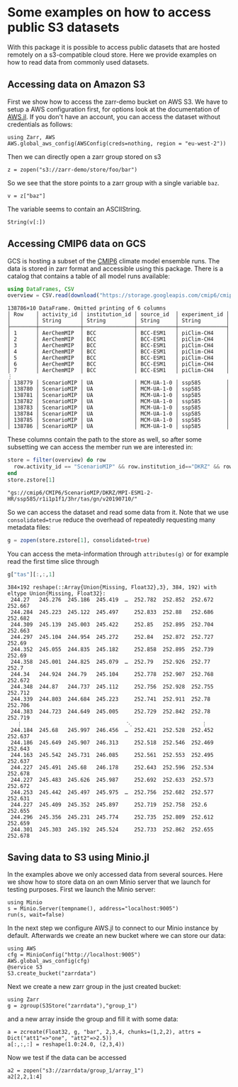 # Some examples on how to access public S3 datasets

With this package it is possible to access public datasets that are hosted remotely on
a s3-compatible cloud store. Here we provide examples on how to read data from commonly used datasets.

## Accessing data on Amazon S3

First we show how to access the zarr-demo bucket on AWS S3. We have to setup a
AWS configuration first, for options look at the documentation of
[AWS.jl](https://github.com/JuliaCloud/AWS.jl). If you don't have an
account, you can access the dataset without credentials as follows:

````@example aws
using Zarr, AWS
AWS.global_aws_config(AWSConfig(creds=nothing, region = "eu-west-2"))
````

Then we can directly open a zarr group stored on s3

````@example aws
z = zopen("s3://zarr-demo/store/foo/bar")
````

So we see that the store points to a zarr group with a single variable `baz`.

````@example aws
v = z["baz"]
````

The variable seems to contain an ASCIIString.

````@example aws
String(v[:])
````

## Accessing CMIP6 data on GCS

GCS is hosting a subset of the [CMIP6](https://pcmdi.llnl.gov/CMIP6/) climate model
ensemble runs. The data is stored in zarr format and accessible using this package.
There is a catalog that contains a table of all model runs available:

````julia
using DataFrames, CSV
overview = CSV.read(download("https://storage.googleapis.com/cmip6/cmip6-zarr-consolidated-stores.csv"),DataFrame)
````
````
138786×10 DataFrame. Omitted printing of 6 columns
│ Row    │ activity_id │ institution_id │ source_id  │ experiment_id │
│        │ String      │ String         │ String     │ String        │
├────────┼─────────────┼────────────────┼────────────┼───────────────┤
│ 1      │ AerChemMIP  │ BCC            │ BCC-ESM1   │ piClim-CH4    │
│ 2      │ AerChemMIP  │ BCC            │ BCC-ESM1   │ piClim-CH4    │
│ 3      │ AerChemMIP  │ BCC            │ BCC-ESM1   │ piClim-CH4    │
│ 4      │ AerChemMIP  │ BCC            │ BCC-ESM1   │ piClim-CH4    │
│ 5      │ AerChemMIP  │ BCC            │ BCC-ESM1   │ piClim-CH4    │
│ 6      │ AerChemMIP  │ BCC            │ BCC-ESM1   │ piClim-CH4    │
│ 7      │ AerChemMIP  │ BCC            │ BCC-ESM1   │ piClim-CH4    │
⋮
│ 138779 │ ScenarioMIP │ UA             │ MCM-UA-1-0 │ ssp585        │
│ 138780 │ ScenarioMIP │ UA             │ MCM-UA-1-0 │ ssp585        │
│ 138781 │ ScenarioMIP │ UA             │ MCM-UA-1-0 │ ssp585        │
│ 138782 │ ScenarioMIP │ UA             │ MCM-UA-1-0 │ ssp585        │
│ 138783 │ ScenarioMIP │ UA             │ MCM-UA-1-0 │ ssp585        │
│ 138784 │ ScenarioMIP │ UA             │ MCM-UA-1-0 │ ssp585        │
│ 138785 │ ScenarioMIP │ UA             │ MCM-UA-1-0 │ ssp585        │
│ 138786 │ ScenarioMIP │ UA             │ MCM-UA-1-0 │ ssp585        │
````

These columns contain the path to the store as well, so after some subsetting we can access
the member run we are interested in:

````julia
store = filter(overview) do row
  row.activity_id == "ScenarioMIP" && row.institution_id=="DKRZ" && row.variable_id=="tas" && row.experiment_id=="ssp585"
end
store.zstore[1]
````
````
"gs://cmip6/CMIP6/ScenarioMIP/DKRZ/MPI-ESM1-2-HR/ssp585/r1i1p1f1/3hr/tas/gn/v20190710/"
````

So we can access the dataset and read some data from it. Note that we use `consolidated=true` reduce
the overhead of repeatedly requesting many metadata files:

````julia
g = zopen(store.zstore[1], consolidated=true)
````

You can access the meta-information through `attributes(g)` or for example read the first
time slice through

````julia
g["tas"][:,:,1]
````
````
384×192 reshape(::Array{Union{Missing, Float32},3}, 384, 192) with eltype Union{Missing, Float32}:
 244.27   245.276  245.186  245.419  …  252.782  252.852  252.672  252.667
 244.284  245.223  245.122  245.497     252.833  252.88   252.686  252.682
 244.309  245.139  245.003  245.422     252.85   252.895  252.704  252.663
 244.297  245.104  244.954  245.272     252.84   252.872  252.727  252.69
 244.352  245.055  244.835  245.182     252.858  252.895  252.739  252.69
 244.358  245.001  244.825  245.079  …  252.79   252.926  252.77   252.7  
 244.34   244.924  244.79   245.104     252.778  252.907  252.768  252.672
 244.348  244.87   244.737  245.112     252.756  252.928  252.755  252.712
 244.339  244.803  244.684  245.223     252.741  252.911  252.78   252.706
 244.383  244.723  244.649  245.005     252.729  252.842  252.78   252.719
   ⋮                                 ⋱                      ⋮             
 244.184  245.68   245.997  246.456  …  252.421  252.528  252.452  252.637
 244.186  245.649  245.907  246.313     252.518  252.546  252.469  252.643
 244.163  245.542  245.731  246.085     252.561  252.553  252.495  252.637
 244.227  245.491  245.68   246.178     252.643  252.596  252.534  252.678
 244.227  245.483  245.626  245.987     252.692  252.633  252.573  252.672
 244.253  245.442  245.497  245.975  …  252.756  252.682  252.577  252.631
 244.227  245.409  245.352  245.897     252.719  252.758  252.6    252.655
 244.296  245.356  245.231  245.774     252.735  252.809  252.612  252.659
 244.301  245.303  245.192  245.524     252.733  252.862  252.655  252.678
````

## Saving data to S3 using Minio.jl

In the examples above we only accessed data from several sources. Here we show 
how to store data on an own Minio server that we launch for testing purposes. First
we launch the Minio server:

````@example minio
using Minio
s = Minio.Server(tempname(), address="localhost:9005")
run(s, wait=false)
````

In the next step we configure AWS.jl to connect to our Minio instance by default. 
Afterwards we create an new bucket where we can store our data:

````@example minio
using AWS
cfg = MinioConfig("http://localhost:9005")
AWS.global_aws_config(cfg)
@service S3
S3.create_bucket("zarrdata")
````

Next we create a new zarr group in the just created bucket:

````@example minio
using Zarr
g = zgroup(S3Store("zarrdata"),"group_1")
````

and a new array inside the group and fill it with some data:

````@example minio
a = zcreate(Float32, g, "bar", 2,3,4, chunks=(1,2,2), attrs = Dict("att1"=>"one", "att2"=>2.5))
a[:,:,:] = reshape(1.0:24.0, (2,3,4))
````

Now we test if the data can be accessed

````@example minio
a2 = zopen("s3://zarrdata/group_1/array_1")
a2[2,2,1:4]
`````




